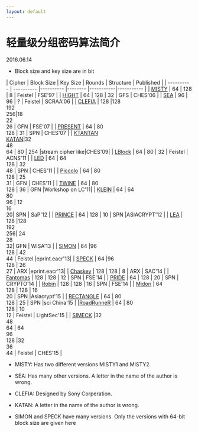 ```yaml
---
layout: default
---
```


# 轻量级分组密码算法简介
2016.06.14

* Block size and key size are in bit

|   Cipher            | Block Size    | Key Size        | Rounds        | Structure | Published    |
| ---------         - | ----------    |----------       |--------       |-----------|-----------   |
| [MISTY]             |    64         | 128             |  8            |  Feistel  |  FSE'97      |
| [HIGHT]             |    64         | 128             |  32           |  GFS      |  CHES'06     |
| [SEA]               |    96         | 96              |  ?            |  Feistel  |  SCRAA'06    |
| [CLEFIA]            |    128        |128<br>192<br>256|18<br>22<br>26 |  GFN      |  FSE'07      |
| [PRESENT]           |    64         | 80<br>128       |  31           |  SPN      |  CHES'07     |
| [KTANTAN]<br>[KATAN]|32<br>48<br>64 | 80              |  254          |stream cipher like|CHES'09|
| [LBlock]            |    64         | 80              |  32           |  Feistel  |  ACNS'11     |
| [LED]               |    64         | 64<br>128       |  32<br>48     |  SPN      |  CHES'11     |
| [Piccolo]           |    64         | 80<br>128       |  25<br>31     |  GFN      |  CHES'11     |
| [TWINE]             |    64         | 80<br>128       |  36           |  GFN      |Workshop on LC'11|
| [KLEIN]             |    64         | 64<br>80<br>96  | 12<br>16<br>20|  SPN      |  SaP'12      |
| [PRINCE]            |    64         | 128             |  10           |  SPN      |ASIACRYPT'12  |
| [LEA]               | 128           |128<br>192<br>256| 24<br>28<br>32|  GFN      |  WISA'13     |
| [SIMON]             | 64            |96<br>128        | 42<br>44      |  Feistel  |eprint.eacr'13|
| [SPECK]             | 64            |96<br>128        | 26<br>27      |  ARX      |eprint.eacr'13|
| [Chaskey]           | 128           | 128             |  8            |  ARX      |  SAC'14      |
| [Fantomas]          | 128           | 128             |  12           |  SPN      |  FSE'14      |
| [PRIDE]             | 64            | 128             |  20           |  SPN      |  CRYPTO'14   |
| [Robin]             | 128           | 128             |  16           |  SPN      |  FSE'14      |
| [Midori]            | 64<br>128     | 128             |  16<br>20     |  SPN      |Asiacrypt'15  |
| [RECTANGLE]         | 64            | 80<br>128       |  25           |  SPN      |sci China'15  |
|[RoadRunneR]         | 64            | 80<br>128       |  10<br>12     |  Feistel  |  LightSec'15 |
| [SIMECK]            |32<br>48<br>64 | 64<br>96<br>128 |32<br>36<br>44 |  Feistel  |  CHES'15     |

<!-- mCrypton, Mysterion, PrintCipher, XTEA, Zorro, MIBS, TEA -->
* MISTY: Has two different versions MISTY1 and MISTY2.
* SEA: Has many other versions. A letter in the name of the author is wrong.
* CLEFIA: Designed by Sony Corperation.
* KATAN: A letter in the name of the author is wrong.
* SIMON and SPECK have many versions. Only the versions with 64-bit block size are given here

  [MISTY]: <http://dx.doi.org/10.1007/BFb0052334>
  [HIGHT]: <https://www.iacr.org/archive/ches2006/04/04.pdf>
  [SEA]: <http://dx.doi.org/10.1007/11733447_16>
  [CLEFIA]: <http://dx.doi.org/10.1007/978-3-540-74619-5_12>
  [PRESENT]: <https://www.iacr.org/archive/ches2007/47270450/47270450.pdf>
  [KTANTAN]: <http://dx.doi.org/10.1007/978-3-642-04138-9_20>
  [KATAN]: <http://dx.doi.org/10.1007/978-3-642-04138-9_20>
  [LBlock]: <https://eprint.iacr.org/2011/345.pdf>
  [LED]: <https://eprint.iacr.org/2012/600.pdf>
  [Piccolo]: <http://www.iacr.org/archive/ches2011/69170343/69170343.pdf>
  [TWINE]: <http://jpn.nec.com/rd/crl/code/research/image/twine_SAC_full_v5.pdf>
  [KLEIN]: <http://doc.utwente.nl/73129/1/The_KLEIN_Block_Cipher.pdf>
  [PRINCE]: <https://eprint.iacr.org/2014/453.pdf>
  [LEA]: <http://seed.kisa.or.kr/html/egovframework/iwt/ds/ko/ref/LEA%20A%20128-Bit%20Block%20Cipher%20for%20Fast%20Encryption%20on%20Common%20Processors-English.pdf>
  [SIMON]: <https://eprint.iacr.org/2013/404.pdf>
  [SPECK]: <https://eprint.iacr.org/2013/404.pdf>
  [Chaskey]: <https://eprint.iacr.org/2014/386.pdf>
  [PRIDE]: <https://eprint.iacr.org/2014/453.pdf>
  [Midori]: <https://eprint.iacr.org/2015/1142.pdf>
  [RECTANGLE]: <https://eprint.iacr.org/2014/084.pdf>
  [RoadRunneR]: <http://dx.doi.org/10.1007/978-3-319-29078-2_4>
  [SIMECK]: <https://eprint.iacr.org/2015/612>
  [Fantomas]: <http://dx.doi.org/10.1007/978-3-662-46706-0_2>
  [Robin]: <http://dx.doi.org/10.1007/978-3-662-46706-0_2>
